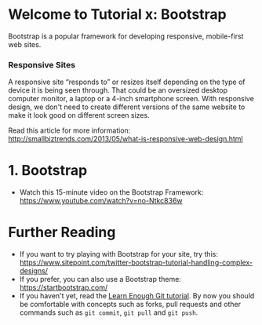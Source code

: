 # Welcome to Tutorial x: Bootstrap
Bootstrap is a popular framework for developing responsive, mobile-first web sites.

### Responsive Sites
A responsive site “responds to” or resizes itself depending on the type of device it is being seen through. That could be an oversized desktop computer monitor, a laptop or a 4-inch smartphone screen. With responsive design, we don't need to create different versions of the same website to make it look good on different screen sizes.

Read this article for more information: http://smallbiztrends.com/2013/05/what-is-responsive-web-design.html

# 1. Bootstrap
- Watch this 15-minute video on the Bootstrap Framework: https://www.youtube.com/watch?v=no-Ntkc836w

# Further Reading
- If you want to try playing with Bootstrap for your site, try this: https://www.sitepoint.com/twitter-bootstrap-tutorial-handling-complex-designs/
- If you prefer, you can also use a Bootstrap theme: https://startbootstrap.com/
- If you haven't yet, read the [Learn Enough Git tutorial](https://www.learnenough.com/git-tutorial). By now you should be comfortable with concepts such as forks, pull requests and other commands such as `git commit`, `git pull` and `git push`.
